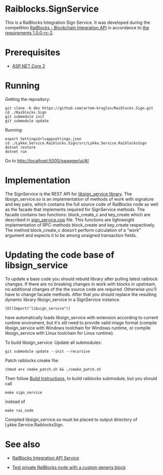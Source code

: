 # Raiblocks.SignService


This is a RaiBlocks Integration Sign Service. It was developed during the competition [RaiBlocks - Blockchain Integration API](https://streams.lykke.com/Project/ProjectDetails/raiblocks-blockchain-integration-api) in accordance to [the requirements 1.0.0-rc-2](https://docs.google.com/document/d/1KVd-2tg-Ze5-b3kFYh1GUdGn9jvoo7HFO3wH_knpd3U/).

# Prerequisites

- [ASP.NET Core 2](https://docs.microsoft.com/en-us/aspnet/core/getting-started)

# Running
 
Getting the repository:
```
git clone -b dev https://github.com/artem-kruglov/Raiblocks.Sign.git 
cd ./Raiblocks.Sign
git submodule init
git submodule update
```

Running:
```
export SettingsUrl=appsettings.json
cd ./Lykke.Service.Raiblocks.Sign/src/Lykke.Service.RaiblocksSign
dotnet restore
dotnet run
```
Go to [http://localhost:5000/swagger/ui/#/](http://localhost:5000/swagger/ui/#/)

# Implementation

The SignService is the REST API for [libsign_service library](https://github.com/LykkeCity/Raiblocks.SignFacade). The libsign_service.so is an implementation of methods of work with signature and key pairs, which contains the full source code of RaiBlocks node as well as the facade that implements required for SignService methods. The facade contains two functions: block_create_c and key_create which are described in [sign_service.cpp](https://github.com/LykkeCity/Raiblocks.SignFacade) file. This functions are lightweight implementation of RPC-methods block_create and key_create respectively. The method block_create_c doesn’t perform calculation of a “work” argument and expects it to be among unsigned transaction fields.


# Updating the code base of libsign_service

To update a base code you should rebuild library after pulling latest raiblock changes. If there are no breaking changes in work with blocks in upstream, no additional changes of the the source code are required. Otherwise you'll have to change facade methods. After that you should replace the resulting dynamic library libsign_service in a SignService instance.
```
[DllImport("libsign_service")]
```
have automatically loads libsign_service with extension according to current runtime enviroment, but it's stil need to provide valid image format (compile libsign_service with Windows toolchain for Windows runtime, or compile libsign_service with Linux toolchain for Linux runtime).

To build libsign_service:
Update all submodules:
```
git submodule update --init --recursive
```

Patch raiblocks cmake file:
```
chmod a+x cmake_patch.sh && ./cmake_patch.sh
```

Then follow [Build Instructions](https://github.com/nanocurrency/raiblocks/wiki/Build-Instructions), to build raiblocks submodule, but you should call
```
make sign_service 
```
instead of 
```
make rai_node
```

Compiled libsign_service.so must be placed to output directory of Lykke.Service.RaiblocksSign.


# See also
 - [RaiBlocks Integration API Service](https://github.com/artem-kruglov/Raiblocks.Api/tree/dev)

 - [Test private RaiBlocks node with a custom generis block](https://github.com/artem-kruglov/raiblocks/tree/testnet)
